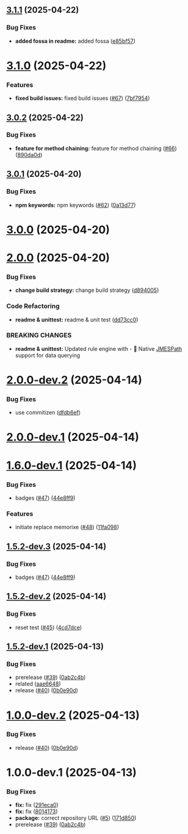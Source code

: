 ## [3.1.1](https://github.com/Arunkumarcs/rule-engine/compare/v3.1.0...v3.1.1) (2025-04-22)


### Bug Fixes

* **added fossa in readme:** added fossa ([e85bf57](https://github.com/Arunkumarcs/rule-engine/commit/e85bf57b23bd6d2e5b53ad951c1ac3d3caa743a9))

# [3.1.0](https://github.com/Arunkumarcs/rule-engine/compare/v3.0.2...v3.1.0) (2025-04-22)


### Features

* **fixed build issues:** fixed build issues ([#67](https://github.com/Arunkumarcs/rule-engine/issues/67)) ([7bf7954](https://github.com/Arunkumarcs/rule-engine/commit/7bf79540c0b41fda3c6f8c4838297fb905f6a5f6))

## [3.0.2](https://github.com/Arunkumarcs/rule-engine/compare/v3.0.1...v3.0.2) (2025-04-22)


### Bug Fixes

* **feature for method chaining:** feature for method chaining ([#66](https://github.com/Arunkumarcs/rule-engine/issues/66)) ([890da0d](https://github.com/Arunkumarcs/rule-engine/commit/890da0d3c686f2284f5e1d51e5ec55fbb238f4ae))

## [3.0.1](https://github.com/Arunkumarcs/rule-engine/compare/v3.0.0...v3.0.1) (2025-04-20)


### Bug Fixes

* **npm keywords:** npm keywords ([#62](https://github.com/Arunkumarcs/rule-engine/issues/62)) ([0a13d77](https://github.com/Arunkumarcs/rule-engine/commit/0a13d774c212a15287eced41fb9b76e7218684f0))

# [3.0.0](https://github.com/Arunkumarcs/rule-engine/compare/v2.0.0...v3.0.0) (2025-04-20)

# [2.0.0](https://github.com/Arunkumarcs/rule-engine/compare/v1.5.1...v2.0.0) (2025-04-20)


### Bug Fixes

* **change build strategy:** change build strategy ([d894005](https://github.com/Arunkumarcs/rule-engine/commit/d894005c9824c1421610eba2e648398801c8d7a8))


### Code Refactoring

* **readme & unittest:** readme & unit test ([dd73cc0](https://github.com/Arunkumarcs/rule-engine/commit/dd73cc0bf709e73ea21b003ce50fa466e00c72fb))


### BREAKING CHANGES

* **readme & unittest:** Updated rule engine with - 🔎 Native [JMESPath](https://jmespath.org/)  support for
data querying

# [2.0.0-dev.2](https://github.com/Arunkumarcs/rule-engine/compare/v2.0.0-dev.1...v2.0.0-dev.2) (2025-04-14)


### Bug Fixes

* use commitizen ([dfdb6ef](https://github.com/Arunkumarcs/rule-engine/commit/dfdb6ef1fdb9fbd4217b9c05bb554bb20a2e974f))

# [2.0.0-dev.1](https://github.com/Arunkumarcs/rule-engine/compare/v1.6.0-dev.1...v2.0.0-dev.1) (2025-04-14)

# [1.6.0-dev.1](https://github.com/Arunkumarcs/rule-engine/compare/v1.5.2-dev.2...v1.6.0-dev.1) (2025-04-14)


### Bug Fixes

* badges ([#47](https://github.com/Arunkumarcs/rule-engine/issues/47)) ([44e8ff9](https://github.com/Arunkumarcs/rule-engine/commit/44e8ff9fa626f0d3654a07ade9f0a671c1b96a8b))


### Features

* initiate replace memorixe ([#48](https://github.com/Arunkumarcs/rule-engine/issues/48)) ([11fa098](https://github.com/Arunkumarcs/rule-engine/commit/11fa098b9b4219d497e2092101549cffc8214043))

## [1.5.2-dev.3](https://github.com/Arunkumarcs/rule-engine/compare/v1.5.2-dev.2...v1.5.2-dev.3) (2025-04-14)


### Bug Fixes

* badges ([#47](https://github.com/Arunkumarcs/rule-engine/issues/47)) ([44e8ff9](https://github.com/Arunkumarcs/rule-engine/commit/44e8ff9fa626f0d3654a07ade9f0a671c1b96a8b))

## [1.5.2-dev.2](https://github.com/Arunkumarcs/rule-engine/compare/v1.5.2-dev.1...v1.5.2-dev.2) (2025-04-14)


### Bug Fixes

* reset test ([#45](https://github.com/Arunkumarcs/rule-engine/issues/45)) ([4cd7dce](https://github.com/Arunkumarcs/rule-engine/commit/4cd7dce7a1d40b42a72d223d01859495cb0e48e3))

## [1.5.2-dev.1](https://github.com/Arunkumarcs/rule-engine/compare/v1.5.1...v1.5.2-dev.1) (2025-04-13)


### Bug Fixes

* prerelease ([#39](https://github.com/Arunkumarcs/rule-engine/issues/39)) ([0ab2c4b](https://github.com/Arunkumarcs/rule-engine/commit/0ab2c4bab4cddaea488ef7d200124604acc3d0a6))
* related ([aae6648](https://github.com/Arunkumarcs/rule-engine/commit/aae6648e8e5f801d9ecdc4b384c9daee161de137))
* release ([#40](https://github.com/Arunkumarcs/rule-engine/issues/40)) ([0b0e90d](https://github.com/Arunkumarcs/rule-engine/commit/0b0e90d9c0d245cf8078f8e55d36f9869b6dd094))

# [1.0.0-dev.2](https://github.com/Arunkumarcs/rule-engine/compare/v1.0.0-dev.1...v1.0.0-dev.2) (2025-04-13)


### Bug Fixes

* release ([#40](https://github.com/Arunkumarcs/rule-engine/issues/40)) ([0b0e90d](https://github.com/Arunkumarcs/rule-engine/commit/0b0e90d9c0d245cf8078f8e55d36f9869b6dd094))

# 1.0.0-dev.1 (2025-04-13)


### Bug Fixes

* **fix:** fix ([291eca0](https://github.com/Arunkumarcs/rule-engine/commit/291eca04389e487b1112172bdde6033889ef4acc))
* **fix:** fix ([8014173](https://github.com/Arunkumarcs/rule-engine/commit/8014173f8c460eac66fe3835f8ea6eca62e91b4b))
* **package:** correct repository URL ([#5](https://github.com/Arunkumarcs/rule-engine/issues/5)) ([171d850](https://github.com/Arunkumarcs/rule-engine/commit/171d85048b4355208bbd61337c212f17f7c2f416))
* prerelease ([#39](https://github.com/Arunkumarcs/rule-engine/issues/39)) ([0ab2c4b](https://github.com/Arunkumarcs/rule-engine/commit/0ab2c4bab4cddaea488ef7d200124604acc3d0a6))
